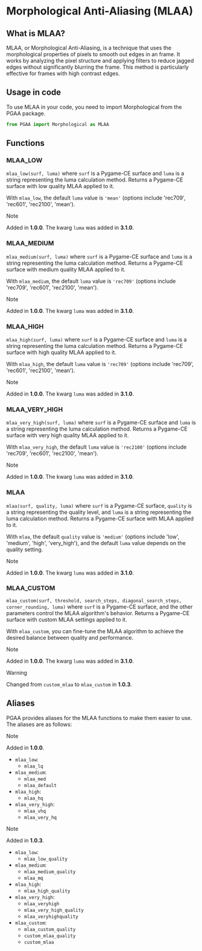 # Morphological Anti-Aliasing (MLAA)

## What is MLAA?

MLAA, or Morphological Anti-Aliasing, is a technique that uses the morphological properties of pixels to smooth out edges in an frame. It works by analyzing the pixel structure and applying filters to reduce jagged edges without significantly blurring the frame. This method is particularly effective for frames with high contrast edges.

## Usage in code

To use MLAA in your code, you need to import Morphological from the PGAA package.

```python
from PGAA import Morphological as MLAA
```

## Functions

### MLAA_LOW

`mlaa_low(surf, luma)` where `surf` is a Pygame-CE surface and `luma` is a string representing the luma calculation method. Returns a Pygame-CE surface with low quality MLAA applied to it.

With `mlaa_low`, the default `luma` value is `'mean'` (options include 'rec709', 'rec601', 'rec2100', 'mean').

> [!NOTE]
> Added in **1.0.0**.
> The kwarg `luma` was added in **3.1.0**.

### MLAA_MEDIUM

`mlaa_medium(surf, luma)` where `surf` is a Pygame-CE surface and `luma` is a string representing the luma calculation method. Returns a Pygame-CE surface with medium quality MLAA applied to it.

With `mlaa_medium`, the default `luma` value is `'rec709'` (options include 'rec709', 'rec601', 'rec2100', 'mean').

> [!NOTE]
> Added in **1.0.0**.
> The kwarg `luma` was added in **3.1.0**.

### MLAA_HIGH

`mlaa_high(surf, luma)` where `surf` is a Pygame-CE surface and `luma` is a string representing the luma calculation method. Returns a Pygame-CE surface with high quality MLAA applied to it.

With `mlaa_high`, the default `luma` value is `'rec709'` (options include 'rec709', 'rec601', 'rec2100', 'mean').

> [!NOTE]
> Added in **1.0.0**.
> The kwarg `luma` was added in **3.1.0**.

### MLAA_VERY_HIGH

`mlaa_very_high(surf, luma)` where `surf` is a Pygame-CE surface and `luma` is a string representing the luma calculation method. Returns a Pygame-CE surface with very high quality MLAA applied to it.

With `mlaa_very_high`, the default `luma` value is `'rec2100'` (options include 'rec709', 'rec601', 'rec2100', 'mean').

> [!NOTE]
> Added in **1.0.0**.
> The kwarg `luma` was added in **3.1.0**.

### MLAA

`mlaa(surf, quality, luma)` where `surf` is a Pygame-CE surface, `quality` is a string representing the quality level, and `luma` is a string representing the luma calculation method. Returns a Pygame-CE surface with MLAA applied to it.

With `mlaa`, the default `quality` value is `'medium'` (options include 'low', 'medium', 'high', 'very_high'), and the default `luma` value depends on the quality setting.

> [!NOTE]
> Added in **1.0.0**.
> The kwarg `luma` was added in **3.1.0**.

### MLAA_CUSTOM

`mlaa_custom(surf, threshold, search_steps, diagonal_search_steps, corner_rounding, luma)` where `surf` is a Pygame-CE surface, and the other parameters control the MLAA algorithm's behavior. Returns a Pygame-CE surface with custom MLAA settings applied to it.

With `mlaa_custom`, you can fine-tune the MLAA algorithm to achieve the desired balance between quality and performance.

> [!NOTE]
> Added in **1.0.0**.
> The kwarg `luma` was added in **3.1.0**.

> [!WARNING]
> Changed from `custom_mlaa` to `mlaa_custom` in **1.0.3**.

## Aliases

PGAA provides aliases for the MLAA functions to make them easier to use. The aliases are as follows:

> [!NOTE]
> Added in **1.0.0**.

+ `mlaa_low`:
  + `mlaa_lq`
+ `mlaa_medium`:
  + `mlaa_med`
  + `mlaa_default`
+ `mlaa_high`:
  + `mlaa_hq`
+ `mlaa_very_high`:
  + `mlaa_vhq`
  + `mlaa_very_hq`

> [!NOTE]
> Added in **1.0.3**.

+ `mlaa_low`:
  + `mlaa_low_quality`
+ `mlaa_medium`:
  + `mlaa_medium_quality`
  + `mlaa_mq`
+ `mlaa_high`:
  + `mlaa_high_quality`
+ `mlaa_very_high`:
  + `mlaa_veryhigh`
  + `mlaa_very_high_quality`
  + `mlaa_veryhighquality`
+ `mlaa_custom`:
  + `mlaa_custom_quality`
  + `custom_mlaa_quality`
  + `custom_mlaa`
